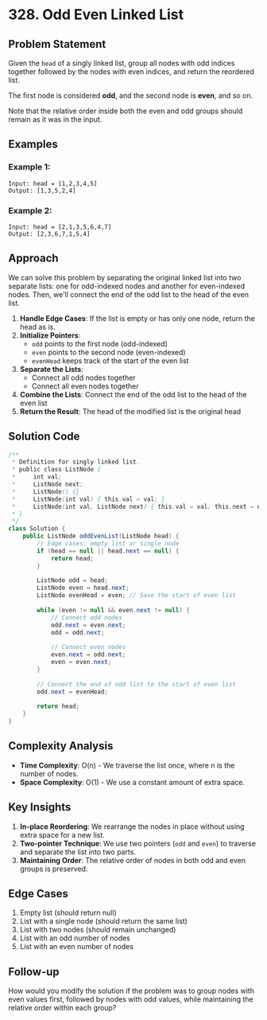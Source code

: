 # 328. Odd Even Linked List

## Problem Statement
Given the `head` of a singly linked list, group all nodes with odd indices together followed by the nodes with even indices, and return the reordered list.

The first node is considered **odd**, and the second node is **even**, and so on.

Note that the relative order inside both the even and odd groups should remain as it was in the input.

## Examples

### Example 1:
```
Input: head = [1,2,3,4,5]
Output: [1,3,5,2,4]
```

### Example 2:
```
Input: head = [2,1,3,5,6,4,7]
Output: [2,3,6,7,1,5,4]
```

## Approach
We can solve this problem by separating the original linked list into two separate lists: one for odd-indexed nodes and another for even-indexed nodes. Then, we'll connect the end of the odd list to the head of the even list.

1. **Handle Edge Cases**: If the list is empty or has only one node, return the head as is.
2. **Initialize Pointers**: 
   - `odd` points to the first node (odd-indexed)
   - `even` points to the second node (even-indexed)
   - `evenHead` keeps track of the start of the even list
3. **Separate the Lists**: 
   - Connect all odd nodes together
   - Connect all even nodes together
4. **Combine the Lists**: Connect the end of the odd list to the head of the even list
5. **Return the Result**: The head of the modified list is the original head

## Solution Code
```java
/**
 * Definition for singly-linked list.
 * public class ListNode {
 *     int val;
 *     ListNode next;
 *     ListNode() {}
 *     ListNode(int val) { this.val = val; }
 *     ListNode(int val, ListNode next) { this.val = val; this.next = next; }
 * }
 */
class Solution {
    public ListNode oddEvenList(ListNode head) {
        // Edge cases: empty list or single node
        if (head == null || head.next == null) {
            return head;
        }
        
        ListNode odd = head;
        ListNode even = head.next;
        ListNode evenHead = even; // Save the start of even list
        
        while (even != null && even.next != null) {
            // Connect odd nodes
            odd.next = even.next;
            odd = odd.next;
            
            // Connect even nodes
            even.next = odd.next;
            even = even.next;
        }
        
        // Connect the end of odd list to the start of even list
        odd.next = evenHead;
        
        return head;
    }
}
```

## Complexity Analysis
- **Time Complexity**: O(n) - We traverse the list once, where n is the number of nodes.
- **Space Complexity**: O(1) - We use a constant amount of extra space.

## Key Insights
1. **In-place Reordering**: We rearrange the nodes in place without using extra space for a new list.
2. **Two-pointer Technique**: We use two pointers (`odd` and `even`) to traverse and separate the list into two parts.
3. **Maintaining Order**: The relative order of nodes in both odd and even groups is preserved.

## Edge Cases
1. Empty list (should return null)
2. List with a single node (should return the same list)
3. List with two nodes (should remain unchanged)
4. List with an odd number of nodes
5. List with an even number of nodes

## Follow-up
How would you modify the solution if the problem was to group nodes with even values first, followed by nodes with odd values, while maintaining the relative order within each group?
